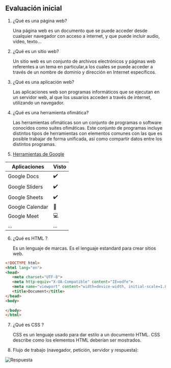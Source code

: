 ## Evaluación inicial

1. ¿Qué es una página web?

    Una página web es un documento que se puede acceder desde cualquier navegador con acceso a internet, y que puede incluir audio, vídeo, texto...

2. ¿Qué es un sitio web?

    Un sitio web es un conjunto de archivos electrónicos y páginas web referentes a un tema en particular,a los cuales se puede acceder a través de un nombre de dominio y dirección en Internet específicos.

3. ¿Qué es una aplicación web?

    Las aplicaciones web son programas informáticos que se ejecutan en un servidor web, al que los usuarios acceden a través de internet, utilizando un navegador.

4. ¿Qué es una herramienta ofimática?

    Las herramientas ofimáticas son un conjunto de programas o software conocidos como suites ofimáticas. Este conjunto de programas incluye distintos tipos de herramientas con elementos comunes con las que es posible trabajar de forma unificada, así como compartir datos entre los distintos programas.
    
5. [Herramientas de Google](https://www.google.com/intl/es-419/chrome/browser-tools/)

| Aplicaciones | Visto |
| ------------ | ------|
| Google Docs | :heavy_check_mark: |
| Google Sliders | :heavy_check_mark: |
| Google Sheets | :heavy_check_mark: |
| Google Calendar | :calendar: |
| Google Meet | :computer: |
| ... | ... |

6. ¿Qué es HTML ?

    Es un lenguaje de marcas. Es el lenguaje estandard para crear sitios web.
    
 ```html
<!DOCTYPE html>
<html lang="en">
<head>
    <meta charset="UTF-8">
    <meta http-equiv="X-UA-Compatible" content="IE=edfe">
    <meta name="viewport" content="width=device-width, initial-scale=1.0">
    <title>Document</title>
</head>
<body>
    
</body>
</html>
```

7. ¿Qué es CSS ?
    
    CSS es un lenguaje usado para dar estilo a un documento HTML. CSS describe como los
elementos HTML deberían ser mostrados.

8. Flujo de trabajo (navegador, petición, servidor y respuesta):

 ![Respuesta](https://helpx.adobe.com/content/dam/help/es/dreamweaver/using/web-applications/jcr%3Acontent/main-pars/image_0/ds_process_static.png.img.png)

